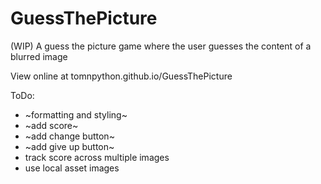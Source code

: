 # GuessThePicture
(WIP) A guess the picture game where the user guesses the content of a blurred image

View online at tomnpython.github.io/GuessThePicture

ToDo:
- ~formatting and styling~
- ~add score~
- ~add change button~
- ~add give up button~
- track score across multiple images
- use local asset images
